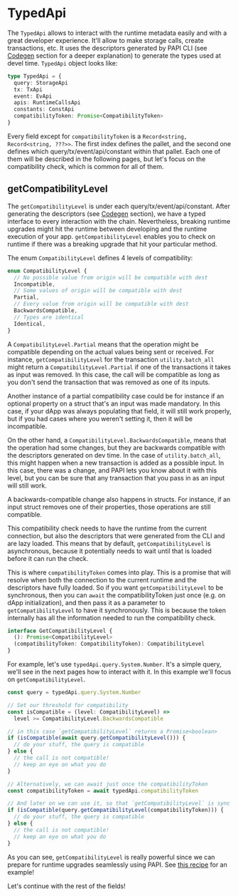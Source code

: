 # TypedApi

The `TypedApi` allows to interact with the runtime metadata easily and with a great developer experience. It'll allow to make storage calls, create transactions, etc. It uses the descriptors generated by PAPI CLI (see [Codegen](/codegen) section for a deeper explanation) to generate the types used at devel time. `TypedApi` object looks like:

```ts
type TypedApi = {
  query: StorageApi
  tx: TxApi
  event: EvApi
  apis: RuntimeCallsApi
  constants: ConstApi
  compatibilityToken: Promise<CompatibilityToken>
}
```

Every field except for `compatibilityToken` is a `Record<string, Record<string, ???>>`. The first index defines the pallet, and the second one defines which query/tx/event/api/constant within that pallet. Each one of them will be described in the following pages, but let's focus on the compatibility check, which is common for all of them.

## getCompatibilityLevel

The `getCompatibilityLevel` is under each query/tx/event/api/constant. After generating the descriptors (see [Codegen](/codegen) section), we have a typed interface to every interaction with the chain. Nevertheless, breaking runtime upgrades might hit the runtime between developing and the runtime execution of your app. `getCompatibilityLevel` enables you to check on runtime if there was a breaking upgrade that hit your particular method.

The enum `CompatibilityLevel` defines 4 levels of compatibility:

```ts
enum CompatibilityLevel {
  // No possible value from origin will be compatible with dest
  Incompatible,
  // Some values of origin will be compatible with dest
  Partial,
  // Every value from origin will be compatible with dest
  BackwardsCompatible,
  // Types are identical
  Identical,
}
```

A `CompatibilityLevel.Partial` means that the operation might be compatible depending on the actual values being sent or received. For instance, `getCompatibilityLevel` for the transaction `utility.batch_all` might return a `CompatibilityLevel.Partial` if one of the transactions it takes as input was removed. In this case, the call will be compatible as long as you don't send the transaction that was removed as one of its inputs.

Another instance of a partial compatibility case could be for instance if an optional property on a struct that's an input was made mandatory. In this case, if your dApp was always populating that field, it will still work properly, but if you had cases where you weren't setting it, then it will be incompatible.

On the other hand, a `CompatibilityLevel.BackwardsCompatible`, means that the operation had some changes, but they are backwards compatible with the descriptors generated on dev time. In the case of `utility.batch_all`, this might happen when a new transaction is added as a possible input. In this case, there was a change, and PAPI lets you know about it with this level, but you can be sure that any transaction that you pass in as an input will still work.

A backwards-compatible change also happens in structs. For instance, if an input struct removes one of their properties, those operations are still compatible.

This compatibility check needs to have the runtime from the current connection, but also the descriptors that were generated from the CLI and are lazy loaded. This means that by default, `getCompatibilityLevel` is asynchronous, because it potentially needs to wait until that is loaded before it can run the check.

This is where `compatibilityToken` comes into play. This is a promise that will resolve when both the connection to the current runtime and the descriptors have fully loaded. So if you want `getCompatibilityLevel` to be synchronous, then you can `await` the compatibilityToken just once (e.g. on dApp initialization), and then pass it as a parameter to `getCompatibilityLevel` to have it synchronously. This is because the token internally has all the information needed to run the compatibility check.

```ts
interface GetCompatibilityLevel {
  (): Promise<CompatibilityLevel>
  (compatibilityToken: CompatibilityToken): CompatibilityLevel
}
```

For example, let's use `typedApi.query.System.Number`. It's a simple query, we'll see in the next pages how to interact with it. In this example we'll focus on `getCompatibilityLevel`.

```ts
const query = typedApi.query.System.Number

// Set our threshold for compatibility
const isCompatible = (level: CompatibilityLevel) =>
  level >= CompatibilityLevel.BackwardsCompatible

// in this case `getCompatibilityLevel` returns a Promise<boolean>
if (isCompatible(await query.getCompatibilityLevel())) {
  // do your stuff, the query is compatible
} else {
  // the call is not compatible!
  // keep an eye on what you do
}

// Alternatively, we can await just once the compatibilityToken
const compatibilityToken = await typedApi.compatibilityToken

// And later on we can use it, so that `getCompatibilityLevel` is sync
if (isCompatible(query.getCompatibilityLevel(compatibilityToken))) {
  // do your stuff, the query is compatible
} else {
  // the call is not compatible!
  // keep an eye on what you do
}
```

As you can see, `getCompatibilityLevel` is really powerful since we can prepare for runtime upgrades seamlessly using PAPI. See [this recipe](/recipes/upgrade) for an example!

Let's continue with the rest of the fields!
